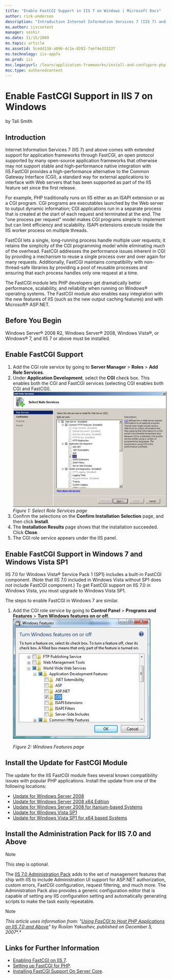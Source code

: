 ```yaml
---
title: "Enable FastCGI Support in IIS 7 on Windows | Microsoft Docs"
author: rick-anderson
description: "Introduction Internet Information Services 7 (IIS 7) and above comes with extended support for application frameworks through FastCGI, an open protocol suppo..."
ms.author: iiscontent
manager: soshir
ms.date: 11/15/2009
ms.topic: article
ms.assetid: 5cedd13d-a696-4c1e-8282-7aef4e333227
ms.technology: iis-appfx
ms.prod: iis
msc.legacyurl: /learn/application-frameworks/install-and-configure-php-on-iis/enable-fastcgi-support-in-iis-7-on-windows-server-2008-windows-server-2008-r2-windows-vista-or-windows-7
msc.type: authoredcontent
---
```

Enable FastCGI Support in IIS 7 on Windows
====================
by Tali Smith

## Introduction

Internet Information Services 7 (IIS 7) and above comes with extended support for application frameworks through FastCGI, an open protocol supported by many open-source application frameworks that otherwise may not support stable and high-performance native integration with IIS.FastCGI provides a high-performance alternative to the Common Gateway Interface (CGI), a standard way for external applications to interface with Web servers that has been supported as part of the IIS feature set since the first release.

For example, PHP traditionally runs on IIS either as an ISAPI extension or as a CGI program. CGI programs are executables launched by the Web server to output dynamic information; CGI applications run in a separate process that is created at the start of each request and terminated at the end. The "one process per request" model makes CGI programs simple to implement but can limit efficiency and scalability. ISAPI extensions execute inside the IIS worker process on multiple threads.

FastCGI lets a single, long-running process handle multiple user requests; it retains the simplicity of the CGI programming model while eliminating much of the overhead. FastCGI addresses the performance issues inherent in CGI by providing a mechanism to reuse a single process over and over again for many requests. Additionally, FastCGI maintains compatibility with non-thread-safe libraries by providing a pool of reusable processes and ensuring that each process handles only one request at a time.

The FastCGI module lets PHP developers get dramatically better performance, scalability, and reliability when running on Windows® operating systems. The FastCGI module also enables easy integration with the new features of IIS (such as the new output caching features) and with Microsoft® ASP.NET.

## Before You Begin

Windows Server® 2008 R2, Windows Server® 2008, Windows Vista®, or Windows® 7, and IIS 7 or above must be installed.

## Enable FastCGI Support

1. Add the CGI role service by going to **Server Manager** &gt; **Roles** &gt; **Add Role Services**.
2. Under **Application Development**, select the **CGI** check box. This enables both the CGI and FastCGI services (selecting CGI enables both CGI and FastCGI).  
    [![](enable-fastcgi-support-in-iis-7-on-windows-server-2008-windows-server-2008-r2-windows-vista-or-windows-7/_static/image1.jpg)](enable-fastcgi-support-in-iis-7-on-windows-server-2008-windows-server-2008-r2-windows-vista-or-windows-7/_static/image1.png)  
    *Figure 1: Select Role Services page*
3. Confirm the selections on the **Confirm Installation Selection** page, and then click **Install**.
4. The **Installation Results** page shows that the installation succeeded. Click **Close**.
5. The CGI role service appears under the IIS panel.

## Enable FastCGI Support in Windows 7 and Windows Vista SP1

IIS 7.0 for Windows Vista® Service Pack 1 (SP1) includes a built-in FastCGI component. (Note that IIS 7.0 included in Windows Vista without SP1 does *not* include FastCGI component.) To get FastCGI support on IIS 7.0 in Windows Vista, you must upgrade to Windows Vista SP1.

The steps to enable FastCGI in Windows 7 are similar.

1. Add the CGI role service by going to **Control Panel** &gt; **Programs and Features** &gt; **Turn Windows features on or off.**  
    [![](enable-fastcgi-support-in-iis-7-on-windows-server-2008-windows-server-2008-r2-windows-vista-or-windows-7/_static/image3.jpg)](enable-fastcgi-support-in-iis-7-on-windows-server-2008-windows-server-2008-r2-windows-vista-or-windows-7/_static/image2.jpg)  
  
    *Figure 2: Windows Features page*

## Install the Update for FastCGI Module

The update for the IIS FastCGI module fixes several known compatibility issues with popular PHP applications. Install the update from one of the following locations:

- [Update for Windows Server 2008](https://www.microsoft.com/downloads/details.aspx?FamilyID=d0343911-1775-4aef-8c99-5f13862ac386&amp;DisplayLang=en)
- [Update for Windows Server 2008 x64 Edition](https://www.microsoft.com/downloads/info.aspx?na=22&amp;p=3&amp;SrcDisplayLang=en&amp;SrcCategoryId=&amp;SrcFamilyId=&amp;u=%2fdownloads%2fdetails.aspx%3fFamilyID%3d70278393-3291-4aa1-870b-0e9b0907bddf%26DisplayLang%3den)
- [Update for Windows Server 2008 for Itanium-based Systems](https://www.microsoft.com/downloads/info.aspx?na=22&amp;p=5&amp;SrcDisplayLang=en&amp;SrcCategoryId=&amp;SrcFamilyId=&amp;u=%2fdownloads%2fdetails.aspx%3fFamilyID%3d98e06637-0f00-45d5-83c5-ed1b41fd6a7b%26DisplayLang%3den)
- [Update for Windows Vista SP1](https://www.microsoft.com/downloads/info.aspx?na=22&amp;p=2&amp;SrcDisplayLang=en&amp;SrcCategoryId=&amp;SrcFamilyId=&amp;u=%2fdownloads%2fdetails.aspx%3fFamilyID%3d19600729-8470-4956-a276-200450d814bd%26DisplayLang%3den)
- [Update for Windows Vista SP1 for x64 based Systems](https://www.microsoft.com/downloads/info.aspx?na=22&amp;p=4&amp;SrcDisplayLang=en&amp;SrcCategoryId=&amp;SrcFamilyId=&amp;u=%2fdownloads%2fdetails.aspx%3fFamilyID%3dc7066c3b-dcf7-4441-87bc-f7dcb51067d0%26DisplayLang%3den)

## Install the Administration Pack for IIS 7.0 and Above

> [!NOTE]
> This step is optional.

The [IIS 7.0 Administration Pack](https://www.iis.net/downloads/microsoft/administration-pack) adds to the set of management features that ship with IIS to include Administration UI support for ASP.NET authorization, custom errors, FastCGI configuration, request filtering, and much more. The Administration Pack also provides a generic configuration editor that is capable of setting any IIS configuration setting and automatically generating scripts to make the task easily repeatable.

> [!NOTE]
> *This article uses information from: "[Using FasCGI to Host PHP Applications on IIS 7.0 and Above](../install-and-configure-php-applications-on-iis/using-fastcgi-to-host-php-applications-on-iis.md#InstallPHP)" by Ruslan Yakushev, published on December 5, 2007**.*

## Links for Further Information

- [Enabling FastCGI on IIS 7](https://technet.microsoft.com/en-us/library/cc753077(WS.10).aspx).
- [Setting up FastCGI for PHP](../running-php-applications-on-iis/set-up-fastcgi-for-php.md).
- [Installing FastCGI Support On Server Core](install-php-and-fastcgi-support-on-server-core.md).
